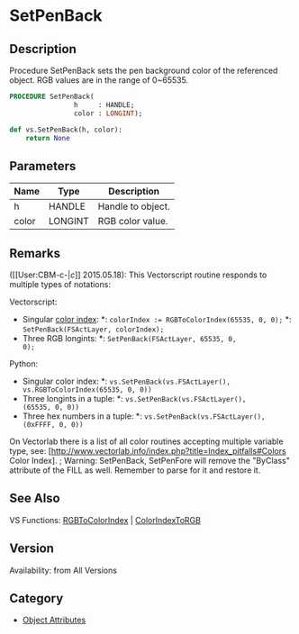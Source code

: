 # SetPenBack

## Description
Procedure SetPenBack sets the pen background color of the referenced object. RGB values are in the range of 0~65535.

```pascal
PROCEDURE SetPenBack(
				h     : HANDLE;
				color : LONGINT);
```

```python
def vs.SetPenBack(h, color):
    return None
```

## Parameters
|Name|Type|Description|
|---|---|---|
|h|HANDLE|Handle to object.|
|color|LONGINT|RGB color value.|

## Remarks
([[User:CBM-c-|_c_]] 2015.05.18): This Vectorscript routine responds to multiple types of notations:

Vectorscript:
* Singular [ color index](RGBToColorIndex.md):
*: <code>colorIndex := RGBToColorIndex(65535, 0, 0);</code>
*: <code>SetPenBack(FSActLayer, colorIndex);</code>
* Three RGB longints:
*: <code>SetPenBack(FSActLayer, 65535, 0, 0);</code>
 
Python:
* Singular color index:
*: <code>vs.SetPenBack(vs.FSActLayer(), vs.RGBToColorIndex(65535, 0, 0)) </code>
* Three longints in a tuple:
*: <code>vs.SetPenBack(vs.FSActLayer(), (65535, 0, 0)) </code>
* Three hex numbers in a tuple:
*: <code>vs.SetPenBack(vs.FSActLayer(), (0xFFFF, 0, 0)) </code>

On Vectorlab there is a list of all color routines accepting multiple variable type, see: [http://www.vectorlab.info/index.php?title=Index_pitfalls#Colors Color Index].
; Warning: SetPenBack, SetPenFore will remove the "ByClass" attribute of the FILL as well. Remember to parse for it and restore it.

## See Also
VS Functions:
[RGBToColorIndex](RGBToColorIndex.md) 
| [ColorIndexToRGB](ColorIndexToRGB.md)

## Version
Availability: from All Versions

## Category
* [Object Attributes](../Categories/Object%20Attributes.md)
